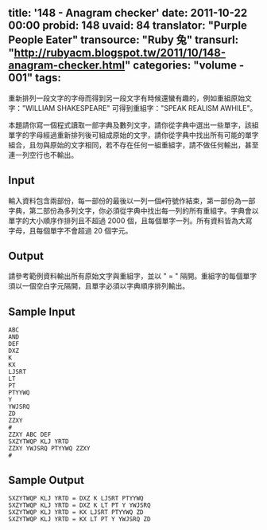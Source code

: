 title: '148 - Anagram checker'
date: 2011-10-22 00:00
probid: 148
uvaid: 84
translator: "Purple People Eater"
transource: "Ruby 兔"
transurl: "http://rubyacm.blogspot.tw/2011/10/148-anagram-checker.html"
categories: "volume - 001"
tags:
---

重新排列一段文字的字母而得到另一段文字有時候還蠻有趣的，例如重組原始文字："WILLIAM SHAKESPEARE" 可得到重組字："SPEAK REALISM AWHILE"。

本題請你寫一個程式讀取一部字典及數列文字，請你從字典中選出一些單字，該組單字的字母經過重新排列後可組成原始的文字，請你從字典中找出所有可能的單字組合，且勿與原始的文字相同，若不存在任何一組重組字，請不做任何輸出，甚至連一列空行也不輸出。

<!-- more -->

## Input ##

輸入資料包含兩部份，每一部份的最後以一列一個`#`符號作結束，第一部份為一部字典，第二部份為多列文字，你必須從字典中找出每一列的所有重組字。字典會以單字的大小順序作排列且不超過 2000 個，且每個單字一列。所有資料皆為大寫字母，且每個單字不會超過 20 個字元。

## Output ##

請參考範例資料輸出所有原始文字與重組字，並以 " = " 隔開。重組字的每個單字須以一個空白字元隔開，且單字必須以字典順序排列輸出。

## Sample Input ##

	ABC
	AND
	DEF
	DXZ
	K
	KX
	LJSRT
	LT
	PT
	PTYYWQ
	Y
	YWJSRQ
	ZD
	ZZXY
	# 
	ZZXY ABC DEF
	SXZYTWQP KLJ YRTD
	ZZXY YWJSRQ PTYYWQ ZZXY
	#

## Sample Output ##

	SXZYTWQP KLJ YRTD = DXZ K LJSRT PTYYWQ
	SXZYTWQP KLJ YRTD = DXZ K LT PT Y YWJSRQ
	SXZYTWQP KLJ YRTD = KX LJSRT PTYYWQ ZD
	SXZYTWQP KLJ YRTD = KX LT PT Y YWJSRQ ZD
